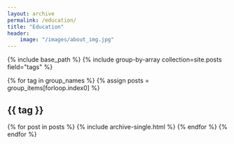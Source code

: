 ```yaml
---
layout: archive
permalink: /education/
title: "Education"
header:
    image: "/images/about_img.jpg"
---
```


{% include base_path %}
{% include group-by-array collection=site.posts field="tags" %}

{% for tag in group_names %}
    {% assign posts = group_items[forloop.index0] %}
    <h2 id="{{ tag | slugify }}" class="archive__subtitle">{{ tag }}</h2>
    {% for post in posts %}
        {% include archive-single.html %}
    {% endfor %}
{% endfor %}